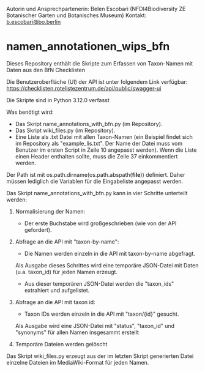 Autorin und Ansprechpartenerin: Belen Escobari (NFDI4Biodiversity ZE Botanischer Garten und Botanisches Museum)
Kontakt: b.escobari@bo.berlin

# namen_annotationen_wips_bfn
Dieses Repository enthält die Skripte zum Erfassen von Taxon-Namen mit Daten aus den BfN Checklisten

Die Benutzeroberfläche (UI) der API ist unter folgendem Link verfügbar:
https://checklisten.rotelistezentrum.de/api/public/swagger-ui

Die Skripte sind in Python 3.12.0 verfasst

Was benötigt wird:
- Das Skript name_annotations_with_bfn.py (im Repository).
- Das Skript wiki_files.py (im Repository).
- Eine Liste als .txt Datei mit allen Taxon-Namen (ein Beispiel findet sich im Repository als "example_lis.txt". Der Name der Datei muss vom Benutzer  im ersten Script in Zeile 10 angepasst werden). Wenn die Liste einen Header enthalten sollte, muss die Zeile 37 einkommentiert werden.

Der Path ist mit os.path.dirname(os.path.abspath(__file__)) definiert. Daher müssen lediglich die Variablen für die Eingabeliste angepasst werden.

Das Skript name_annotations_with_bfn.py kann in vier Schritte unterteilt werden: 

1. Normalisierung der Namen:
   * Der erste Buchstabe wird großgeschrieben (wie von der API gefordert).
2. Abfrage an die API mit "taxon-by-name": 
   * Die Namen werden einzeln in die API mit taxon-by-name abgefragt.
     
   Als Ausgabe dieses Schrittes wird eine temporäre JSON-Datei mit Daten (u.a. taxon_id) für jeden Namen erzeugt.
   * Aus dieser temporären JSON-Datei werden die "taxon_ids" extrahiert und aufgelistet.
3. Abfrage an die API mit taxon id:
   * Taxon IDs werden einzeln in die API mit "taxon/{id}" gesucht.

   Als Ausgabe wird eine JSON-Datei mit "status", "taxon_id" und "synonyms" für allen Namen insgesammt erstellt   
4. Temporäre Dateien werden gelöscht

Das Skript wiki_files.py erzeugt aus der im letzten Skript generierten Datei einzelne Dateien im MediaWiki-Format für jeden Namen.

